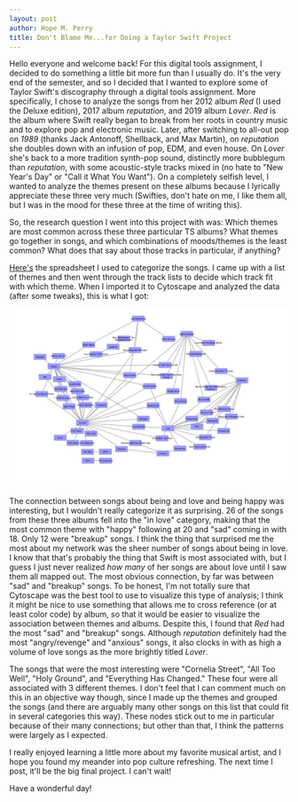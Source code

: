 ```yaml
---
layout: post
author: Hope M. Perry
title: Don't Blame Me...for Doing a Taylor Swift Project
---
```


Hello everyone and welcome back! For this digital tools assignment, I decided to
do something a little bit more fun than I usually do. It's the very end of the
semester, and so I decided that I wanted to explore some of Taylor Swift's discography
through a digital tools assignment. More specifically, I chose to analyze the songs
from her 2012 album _Red_ (I used the Deluxe edition), 2017 album _reputation_, and 2019 album _Lover_. _Red_
is the album where Swift really began to break from her roots in country music
and to explore pop and electronic music. Later, after switching to all-out pop on _1989_
(thanks Jack Antonoff, Shellback, and Max Martin), on  _reputation_ she doubles down with an infusion of pop, EDM, and even house.
On _Lover_ she's back to a more tradition synth-pop sound, distinctly more bubblegum than _reputation_, with some
acoustic-style tracks mixed in (no hate to "New Year's Day" or "Call it What You Want"). On a completely selfish level,
I wanted to analyze the themes present on these albums because I lyrically appreciate
these three very much (Swifties, don't hate on me, I like them all, but I was in
the mood for these three at the time of writing this).

So, the research question I went into this project with was: Which themes are most common
across these three particular TS albums? What themes go together in songs, and which combinations
of moods/themes is the least common? What does that say about those tracks in particular,
if anything?

[Here's](https://docs.google.com/spreadsheets/d/1ofy5SXxoiG4CWzGEUkOjMd7Bgjhkxi2-yOlAybpoTNA/edit?usp=sharing) the spreadsheet I used to categorize the songs. I came up with a list of themes
and then went through the track lists to decide which track fit with which theme.
When I imported it to Cytoscape and analyzed the data (after some tweaks), this
is what I got:

![cytoscape image](https://github.com/hopem8/HUM-331-Princeton.github.io/blob/master/images/taylorswiftgraph.jpeg?raw=true)

The connection between songs about being and love and being happy was interesting,
but I wouldn't really categorize it as surprising. 26 of the songs from these three
albums fell into the "in love" category, making that the most common theme with "happy"
following at 20 and "sad" coming in with 18. Only 12 were "breakup" songs.
I think the thing that surprised me the most about my network was the sheer number
of songs about being in love. I know that that's probably the thing that Swift
is most associated with, but I guess I just never realized _how many_ of her songs
are about love until I saw them all mapped out. The most obvious connection, by far
was between "sad" and "breakup" songs. To be honest, I'm not totally sure that Cytoscape
was the best tool to use to visualize this type of analysis; I think it might be
nice to use something that allows me to cross reference (or at least color code) by
album, so that it would be easier to visualize the association between themes and albums.
Despite this, I found that _Red_ had the most "sad" and "breakup" songs.
Although _reputation_ definitely had the most "angry/revenge" and "anxious" songs,
it also clocks in with as high a  volume of love songs as the more brightly titled _Lover_.

The songs that were the most interesting were "Cornelia Street", "All Too Well",
"Holy Ground", and "Everything Has Changed." These four were all associated with 3
different themes. I don't feel that I can comment much on this in an objective way though,
since I made up the themes and grouped the songs (and there are arguably many other songs
on this list that could fit in several categories this way). These nodes stick out to me
in particular because of their many connections; but other than that, I think the
patterns were largely as I expected.

I really enjoyed learning a little more about my favorite musical artist, and
I hope you found my meander into pop culture refreshing. The next time I post, it'll
be the big final project. I can't wait!

Have a wonderful day!
